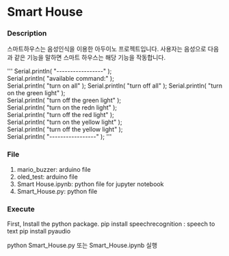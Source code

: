 # Smart House

### Description

스마트하우스는 음성인식을 이용한 아두이노 프로젝트입니다.
사용자는 음성으로 다음과 같은 기능을 말하면 스마트 하우스는 해당 기능을 작동합니다.

'''
Serial.println( "-----------------" );  
Serial.println( "available command:" );  
Serial.println( "turn on all" ); 
Serial.println( "turn off all" ); 
Serial.println( "turn on the green light" );  
Serial.println( "turn off the green light" );  
Serial.println( "turn on the redn light" );  
Serial.println( "turn off the red light" );  
Serial.println( "turn on the yellow light" );  
Serial.println( "turn off the yellow light" );  
Serial.println( "-----------------" );
'''


### File

1. mario_buzzer: arduino file
2. oled_test: arduino file
3. Smart House.ipynb: python file for jupyter notebook
4. Smart_House.py: python file 

### Execute

First, Install the python package.
pip install speechrecognition : speech to text
pip install pyaudio 

python Smart_House.py
또는
Smart_House.ipynb 실행